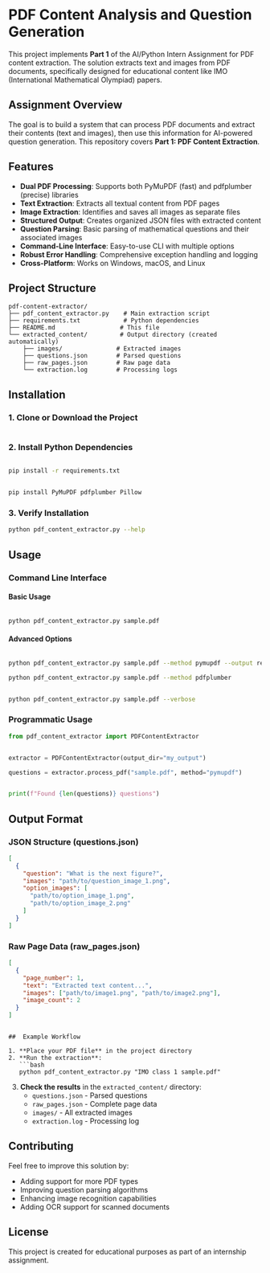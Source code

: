 # PDF Content Analysis and Question Generation 

This project implements **Part 1** of the AI/Python Intern Assignment for PDF content extraction. The solution extracts text and images from PDF documents, specifically designed for educational content like IMO (International Mathematical Olympiad) papers.

##  Assignment Overview

The goal is to build a system that can process PDF documents and extract their contents (text and images), then use this information for AI-powered question generation. This repository covers **Part 1: PDF Content Extraction**.

## Features

- **Dual PDF Processing**: Supports both PyMuPDF (fast) and pdfplumber (precise) libraries
- **Text Extraction**: Extracts all textual content from PDF pages
- **Image Extraction**: Identifies and saves all images as separate files
- **Structured Output**: Creates organized JSON files with extracted content
- **Question Parsing**: Basic parsing of mathematical questions and their associated images
- **Command-Line Interface**: Easy-to-use CLI with multiple options
- **Robust Error Handling**: Comprehensive exception handling and logging
- **Cross-Platform**: Works on Windows, macOS, and Linux

## Project Structure

```
pdf-content-extractor/
├── pdf_content_extractor.py    # Main extraction script
├── requirements.txt            # Python dependencies
├── README.md                  # This file
└── extracted_content/         # Output directory (created automatically)
    ├── images/               # Extracted images
    ├── questions.json        # Parsed questions
    ├── raw_pages.json        # Raw page data
    └── extraction.log        # Processing logs
```

##  Installation

### 1. Clone or Download the Project
```bash

```

### 2. Install Python Dependencies
```bash

pip install -r requirements.txt


pip install PyMuPDF pdfplumber Pillow
```

### 3. Verify Installation
```bash
python pdf_content_extractor.py --help
```

##  Usage

### Command Line Interface

#### Basic Usage
```bash

python pdf_content_extractor.py sample.pdf
```

#### Advanced Options
```bash

python pdf_content_extractor.py sample.pdf --method pymupdf --output results

python pdf_content_extractor.py sample.pdf --method pdfplumber


python pdf_content_extractor.py sample.pdf --verbose
```



### Programmatic Usage

```python
from pdf_content_extractor import PDFContentExtractor


extractor = PDFContentExtractor(output_dir="my_output")

questions = extractor.process_pdf("sample.pdf", method="pymupdf")


print(f"Found {len(questions)} questions")
```

##  Output Format

### JSON Structure (questions.json)
```json
[
  {
    "question": "What is the next figure?",
    "images": "path/to/question_image_1.png",
    "option_images": [
      "path/to/option_image_1.png",
      "path/to/option_image_2.png"
    ]
  }
]
```

### Raw Page Data (raw_pages.json)
```json
[
  {
    "page_number": 1,
    "text": "Extracted text content...",
    "images": ["path/to/image1.png", "path/to/image2.png"],
    "image_count": 2
  }
]
```


```

##  Example Workflow

1. **Place your PDF file** in the project directory
2. **Run the extraction**:
   ```bash
   python pdf_content_extractor.py "IMO class 1 sample.pdf"
   ```
3. **Check the results** in the `extracted_content/` directory:
   - `questions.json` - Parsed questions
   - `raw_pages.json` - Complete page data
   - `images/` - All extracted images
   - `extraction.log` - Processing log



## Contributing

Feel free to improve this solution by:
- Adding support for more PDF types
- Improving question parsing algorithms
- Enhancing image recognition capabilities
- Adding OCR support for scanned documents

##  License

This project is created for educational purposes as part of an internship assignment.

